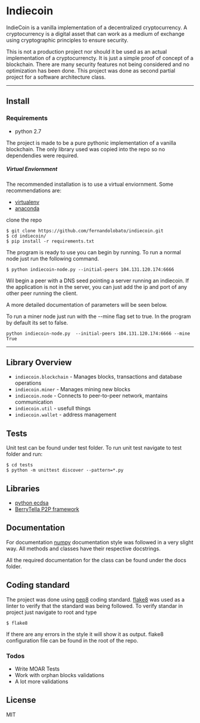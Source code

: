 # Indiecoin

IndieCoin is a vanilla implementation of a decentralized cryptocurrency. A cryptocurrency is a digital asset that can work as a medium of exchange using cryptographic principles to ensure security. 

This is not a production project nor should it be used as an actual implementation of a cryptocurrencty. It is just a simple proof of concept of a blockchain. There are many security features not being considered and no optimization has been done. This project was done as second partial project for a software architecture class.

---
## Install
### Requirements
  - python 2.7

The project is made to be a pure pythonic implementation of a vanilla blockchain. The only library used was copied into the repo so no dependendies were required.

##### Virtual Enviornment
The recommended installation is to use a virtual enviornment. Some recommendations are:
- [virtualenv](https://python-docs.readthedocs.io/en/latest/dev/virtualenvs.html)
- [anaconda](https://www.continuum.io/downloads)

clone the repo
```
$ git clone https://github.com/fernandolobato/indiecoin.git
$ cd indiecoin/
$ pip install -r requirements.txt
```

The program is ready to use you can begin by running. To run a normal node just run the following command.
```
$ python indiecoin-node.py --initial-peers 104.131.120.174:6666
```

Wil begin a peer with a DNS seed pointing a server running an indiecoin. If the application is not in the server, you can just add the ip and port of any other peer running the client.

A more detailed documentation of parameters will be seen below.

To run a miner node just run with the --mine flag set to true. In the program by default its set to false.

```
python indiecoin-node.py  --initial-peers 104.131.120.174:6666 --mine True
```

---

## Library Overview
- ```indiecoin.blockchain``` - Manages blocks, transactions and database operations
- ```indiecoin.miner``` - Manages mining new blocks
- ```indiecoin.node``` - Connects to peer-to-peer network, mantains communication
- ```indiecoin.util``` - usefull things
- ```indiecoin.wallet``` - address management

## Tests
Unit test can be found under test folder.
To run unit test navigate to test folder and run:
```
$ cd tests
$ python -m unittest discover --pattern=*.py
```

## Libraries
- [python ecdsa](https://github.com/warner/python-ecdsa)
- [BerryTella P2P framework](ttp://cs.berry.edu/~nhamid/p2p/btpeer.py)

## Documentation
For documentation [numpy](https://github.com/numpy/numpy/blob/master/doc/example.py) documentation style was followed in a very slight way. All methods and classes have their respective docstrings.

All the required documentation for the class can be found under the docs folder.

## Coding standard
The project was done using [pep8](https://www.python.org/dev/peps/pep-0008/) coding standard. [flake8](https://pypi.python.org/pypi/flake8) was used as a linter to verify that the standard was being followed. To verify standar in project just navigate to root and type
```
$ flake8
```
If there are any errors in the style it will show it as output.
flake8 configuration file can be found in the root of the repo.

### Todos

 - Write MOAR Tests
 - Work with orphan blocks validations
 - A lot more validations

License
----
MIT
